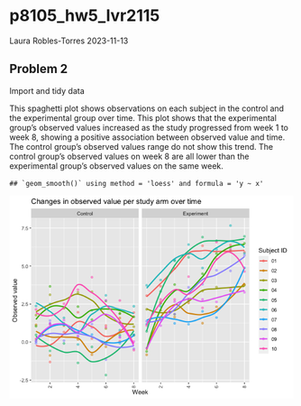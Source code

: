 p8105_hw5_lvr2115
================
Laura Robles-Torres
2023-11-13

## Problem 2

Import and tidy data

This spaghetti plot shows observations on each subject in the control
and the experimental group over time. This plot shows that the
experimental group’s observed values increased as the study progressed
from week 1 to week 8, showing a positive association between observed
value and time. The control group’s observed values range do not show
this trend. The control group’s observed values on week 8 are all lower
than the experimental group’s observed values on the same week.

    ## `geom_smooth()` using method = 'loess' and formula = 'y ~ x'

![](p8105_hw5_lvr2115_files/figure-gfm/plot-1.png)<!-- -->
